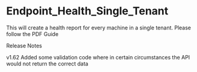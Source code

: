 # Endpoint_Health_Single_Tenant
This will create a health report for every machine in a single tenant. Please follow the PDF Guide

Release Notes

v1.62
Added some validation code where in certain circumstances the API would not return the correct data
